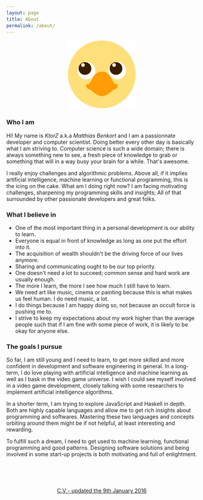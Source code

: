 ```yaml
---
layout: page
title: About
permalink: /about/
---
```


<p align="center">
    <img src="/img/ktorz.png" width="180" height="180"/>
</p>

### Who I am

Hi! My name is *KtorZ* a.k.a *Matthias Benkort* and I am a passionnate developer and computer
scientist. Doing better every other day is basically what I am striving to. Computer science is
such a wide domain; there is always something new to see, a fresh piece of knowledge to grab
or something that will in a way busy your brain for a while. That's awesome.

I really enjoy challenges and algorithmic problems. Above all, if it implies artificial
intelligence, machine learning or functional programming, this is the icing on the cake. What
am I doing right now? I am facing motivating challenges, sharpening my programming skills and
insights; All of that surrounded by other passionate developers and great folks. 

### What I believe in

- One of the most important thing in a personal development is our ability to learn.
- Everyone is equal in front of knowledge as long as one put the effort into it.
- The acquisition of wealth shouldn't be the driving force of our lives anymore.
- Sharing and communicating ought to be our top priority.
- One doesn't need a lot to succeed; common sense and hard work are usually enough.
- The more I learn, the more I see how much I still have to learn.
- We need art like music, cinema or painting because this is what makes us feel human. I do need
  music, a lot.
- I do things because I am happy doing so, not because an occult force is pushing me to.
- I strive to keep my expectations about my work higher than the average people such that if I
  am fine with some piece of work, it is likely to be okay for anyone else.

### The goals I pursue

So far, I am still young and I need to learn, to get more skilled and more confident in
development and software engineering in general. In a long-term, I do love playing with
artificial intelligence and machine learning as well as I bask in the video game universe. I
wish I could see myself involved in a video game development, closely talking with some
researchers to implement artificial intelligence algorithms. 

In a shorter term, I am trying to explore JavaScript and Haskell in depth. Both are highly
capable languages and allow me to get rich insights about programming and softwares. Mastering
these two languages and concepts orbiting around them might be if not helpful, at least
interesting and rewarding.

To fulfill such a dream, I need to get used to machine learning, functional programming and
good patterns. Designing software solutions and being involved in some start-up
projects is both motivating and full of enlightment. 

<br/><br/><br/>

<p align="center">
    <a href="/matthiasbenkort.cv.pdf" alt="C.V - updated the 8th January 2016">
        C.V - updated the 9th January 2016
    </a>
</p>
